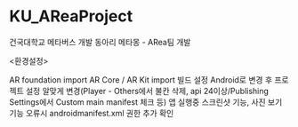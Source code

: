 # KU_AReaProject
 건국대학교 메타버스 개발 동아리 메타몽 - ARea팀 개발

<환경설정>

AR foundation import
AR Core / AR Kit import
빌드 설정 Android로 변경 후 프로젝트 설정 알맞게 변경(Player - Others에서 불칸 삭제, api 24이상/Publishing Settings에서 Custom main manifest 체크 등)
앱 실행중 스크린샷 기능, 사진 보기 기능 오류시 androidmanifest.xml 권한 추가 확인
